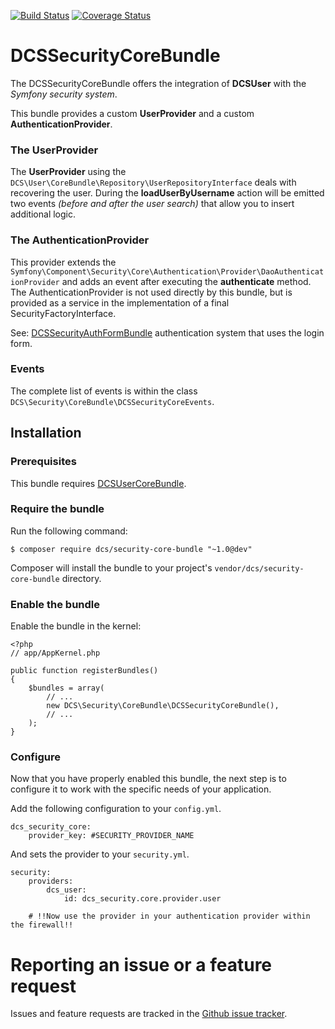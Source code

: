 [![Build Status](https://travis-ci.org/damianociarla/DCSSecurityCoreBundle.svg?branch=master)](https://travis-ci.org/damianociarla/DCSSecurityCoreBundle) [![Coverage Status](https://coveralls.io/repos/github/damianociarla/DCSSecurityCoreBundle/badge.svg?branch=master)](https://coveralls.io/github/damianociarla/DCSSecurityCoreBundle?branch=master)

# DCSSecurityCoreBundle

The DCSSecurityCoreBundle offers the integration of **DCSUser** with the *Symfony security system*.

This bundle provides a custom **UserProvider** and a custom **AuthenticationProvider**.

### The UserProvider

The **UserProvider** using the `DCS\User\CoreBundle\Repository\UserRepositoryInterface` deals with recovering the user. During the **loadUserByUsername** action will be emitted two events *(before and after the user search)* that allow you to insert additional logic.

### The AuthenticationProvider

This provider extends the `Symfony\Component\Security\Core\Authentication\Provider\DaoAuthenticationProvider` and adds an event after executing the **authenticate** method. The AuthenticationProvider is not used directly by this bundle, but is provided as a service in the implementation of a final SecurityFactoryInterface.

See: [DCSSecurityAuthFormBundle](https://github.com/damianociarla/DCSSecurityAuthFormBundle) authentication system that uses the login form.

### Events

The complete list of events is within the class `DCS\Security\CoreBundle\DCSSecurityCoreEvents`.

## Installation

### Prerequisites

This bundle requires [DCSUserCoreBundle](https://github.com/damianociarla/DCSUserCoreBundle).

### Require the bundle

Run the following command:

	$ composer require dcs/security-core-bundle "~1.0@dev"

Composer will install the bundle to your project's `vendor/dcs/security-core-bundle` directory.

### Enable the bundle

Enable the bundle in the kernel:

	<?php
	// app/AppKernel.php

	public function registerBundles()
	{
		$bundles = array(
			// ...
			new DCS\Security\CoreBundle\DCSSecurityCoreBundle(),
			// ...
		);
	}

### Configure

Now that you have properly enabled this bundle, the next step is to configure it to work with the specific needs of your application.

Add the following configuration to your `config.yml`.

    dcs_security_core:
        provider_key: #SECURITY_PROVIDER_NAME
        
And sets the provider to your `security.yml`.

    security:
        providers:
            dcs_user:
                id: dcs_security.core.provider.user
        
        # !!Now use the provider in your authentication provider within the firewall!!

# Reporting an issue or a feature request

Issues and feature requests are tracked in the [Github issue tracker](https://github.com/damianociarla/DCSSecurityCoreBundle/issues).
